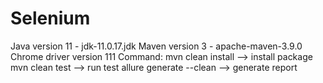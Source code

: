 # Selenium
Java version 11 - jdk-11.0.17.jdk
Maven version 3 - apache-maven-3.9.0
Chrome driver version 111
Command:
mvn clean install --> install package
mvn clean test --> run test
allure generate --clean --> generate report